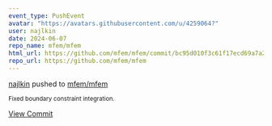 ```yaml
---
event_type: PushEvent
avatar: "https://avatars.githubusercontent.com/u/4259064?"
user: najlkin
date: 2024-06-07
repo_name: mfem/mfem
html_url: https://github.com/mfem/mfem/commit/bc95d010f3c61f17ecd69a7a2dae23ed4a63e055
repo_url: https://github.com/mfem/mfem
---
```


<a href='https://github.com/najlkin' target='_blank'>najlkin</a> pushed to <a href='https://github.com/mfem/mfem' target='_blank'>mfem/mfem</a>

<small>Fixed boundary constraint integration.</small>

<a href='https://github.com/mfem/mfem/commit/bc95d010f3c61f17ecd69a7a2dae23ed4a63e055' target='_blank'>View Commit</a>